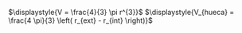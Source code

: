 $\displaystyle{V = \frac{4}{3} \pi r^{3}}$
$\displaystyle{V_{hueca} = \frac{4 \pi}{3} \left( r_{ext} - r_{int} \right)}$
